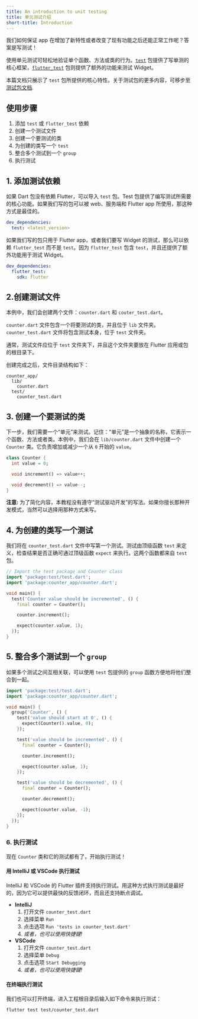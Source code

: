 ```yaml
---
title: An introduction to unit testing
title: 单元测试介绍
short-title: Introduction
---
```

我们如何保证 app 在增加了新特性或者改变了现有功能之后还能正常工作呢？答案是写测试！

使用单元测试可轻松地验证单个函数、方法或类的行为。[`test`]({{site.pub-pkg}}/test) 包提供了写单测的核心框架，[`flutter_test`]({{site.api}}/flutter/flutter_test/flutter_test-library.html) 包则提供了额外的功能来测试 Widget。

本篇文档只展示了 `test` 包所提供的核心特性。关于测试包的更多内容，可移步至 [测试包文档](https://github.com/dart-lang/test/blob/master/README.md).

## 使用步骤

  1. 添加 `test` 或 `flutter_test` 依赖
  2. 创建一个测试文件
  3. 创建一个要测试的类
  4. 为创建的类写一个 `test`
  5. 整合多个测试到一个 `group`
  6. 执行测试

## 1. 添加测试依赖

如果 Dart 包没有依赖 Flutter，可以导入 `test` 包。Test 包提供了编写测试所需要的核心功能。如果我们写的包可以被 web、服务端和 Flutter app 所使用，那这种方式是最佳的。

```yaml
dev_dependencies:
  test: <latest_version>
```

如果我们写的包只用于 Flutter app，或者我们要写 Widget 的测试，那么可以依赖 `flutter_test` 而不是 `test`。因为 `flutter_test` 包含 `test`，并且还提供了额外功能用于测试 Widget。

```yaml
dev_dependencies:
  flutter_test:
    sdk: flutter
```

## 2.创建测试文件

本例中，我们会创建两个文件：`counter.dart` 和 `couter_test.dart`。

`counter.dart` 文件包含一个将要测试的类，并且位于 `lib` 文件夹。`counter_test.dart` 文件将包含测试本身，位于 `test` 文件夹。

通常，测试文件应位于 `test` 文件夹下，并且这个文件夹要放在 Flutter 应用或包的根目录下。

创建完成之后，文件目录结构如下：

```
counter_app/
  lib/
    counter.dart
  test/
    counter_test.dart
```

## 3. 创建一个要测试的类

下一步，我们需要一个“单元”来测试。记住：“单元”是一个抽象的名称，它表示一个函数、方法或者类。本例中，我们会在 `lib/counter.dart` 文件中创建一个 `Counter` 类。它负责增加或减少一个从 `0` 开始的 `value`。

<!-- skip -->
```dart
class Counter {
  int value = 0;

  void increment() => value++;

  void decrement() => value--;
}
```

**注意:** 为了简化内容，本教程没有遵守“测试驱动开发”的写法。如果你擅长那种开发模式，当然可以选择用那种方式来写。

## 4. 为创建的类写一个测试

我们将在 `counter_test.dart` 文件中写第一个测试。测试由顶级函数 `test` 来定义，检查结果是否正确可通过顶级函数 `expect` 来执行。这两个函数都来自 `test` 包。

<!-- skip -->
```dart
// Import the test package and Counter class
import 'package:test/test.dart';
import 'package:counter_app/counter.dart';

void main() {
  test('Counter value should be incremented', () {
    final counter = Counter();

    counter.increment();

    expect(counter.value, 1);
  });
}
```

## 5. 整合多个测试到一个 `group`

如果多个测试之间互相关联，可以使用 `test` 包提供的 `group` 函数方便地将他们整合到一起。

<!-- skip -->
```dart
import 'package:test/test.dart';
import 'package:counter_app/counter.dart';

void main() {
  group('Counter', () {
    test('value should start at 0', () {
      expect(Counter().value, 0);
    });

    test('value should be incremented', () {
      final counter = Counter();

      counter.increment();

      expect(counter.value, 1);
    });

    test('value should be decremented', () {
      final counter = Counter();

      counter.decrement();

      expect(counter.value, -1);
    });
  });
}
```

### 6. 执行测试

现在 `Counter` 类和它的测试都有了，开始执行测试！

#### 用 IntelliJ 或 VSCode 执行测试

IntelliJ 和 VSCode 的 Flutter 插件支持执行测试。用这种方式执行测试是最好的，因为它可以提供最快的反馈闭环，而且还支持断点调试。

  * **IntelliJ**
    1. 打开文件 `counter_test.dart`
    2. 选择菜单 `Run`
    3. 点击选项 `Run 'tests in counter_test.dart'`
    4. *或者，也可以使用快捷键!*
  * **VSCode**
    1. 打开文件 `counter_test.dart`
    2. 选择菜单 `Debug`
    3. 点击选项 `Start Debugging`
    4. *或者，也可以使用快捷键!*

#### 在终端执行测试

我们也可以打开终端，进入工程根目录后输入如下命令来执行测试：

```terminal
flutter test test/counter_test.dart
```
